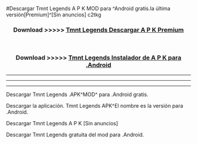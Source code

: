 #Descargar Tmnt Legends  A P K MOD para ^Android gratis.la última versión[Premium]^[Sin anuncios] c2tkg



<div align="center">
<h3>Download >>>>> <a href="https://es-web.web.app/?es= Tmnt Legends ">Tmnt Legends  Descargar A P K Premium</a></h3><br>

<h3>Download >>>>> <a href="https://es-web.web.app/?es= Tmnt Legends ">Tmnt Legends  Instalador de A P K para .Android</a></h3>
</div>


----------------------------------------------------------

----------------------------------------------------------

----------------------------------------------------------

Descargar Tmnt Legends  .APK^MOD^ para .Android gratis.

Descargar la aplicación. Tmnt Legends  APK^El nombre es la versión para .Android.

Descargar Tmnt Legends  A P K [Sin anuncios]

Descargar Tmnt Legends  gratuita del mod para .Android.